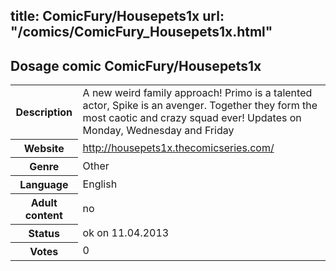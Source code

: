 title: ComicFury/Housepets1x
url: "/comics/ComicFury_Housepets1x.html"
---
Dosage comic ComicFury/Housepets1x
-----------------------------------------

<table class="comicinfo">
<tr>
<th>Description</th><td>A new weird family approach! Primo is a talented actor, Spike is an avenger. Together they form the most caotic and crazy squad ever! Updates on Monday, Wednesday and Friday</td>
</tr>
<tr>
<th>Website</th><td><a href="http://housepets1x.thecomicseries.com/">http://housepets1x.thecomicseries.com/</a></td>
</tr>
<tr>
<th>Genre</th><td>Other</td>
</tr>
<tr>
<th>Language</th><td>English</td>
</tr>
<tr>
<th>Adult content</th><td>no</td>
</tr>
<tr>
<th>Status</th><td>ok on 11.04.2013</td>
</tr>
<tr>
<th>Votes</th><td>0</div></td>
</tr>
</table>
